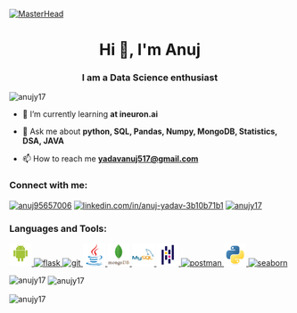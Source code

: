 [![MasterHead](https://cdn.ttgtmedia.com/visuals/searchCIO/enterprise_software/cio_article_015.jpg)](https://anujy17.io)
<h1 align="center">Hi 👋, I'm Anuj</h1>
<h3 align="center">I am a Data Science enthusiast</h3>
<p align="left"> <img src="https://komarev.com/ghpvc/?username=anujy17&label=Profile%20views&color=0e75b6&style=flat" alt="anujy17" /> </p>

- 🌱 I’m currently learning **at ineuron.ai**

- 💬 Ask me about **python, SQL, Pandas, Numpy, MongoDB, Statistics, DSA, JAVA**

- 📫 How to reach me **yadavanuj517@gmail.com**

<h3 align="left">Connect with me:</h3>
<p align="left">
<a href="https://twitter.com/anuj95657006" target="blank"><img align="center" src="https://raw.githubusercontent.com/rahuldkjain/github-profile-readme-generator/master/src/images/icons/Social/twitter.svg" alt="anuj95657006" height="30" width="40" /></a>
<a href="https://linkedin.com/in/linkedin.com/in/anuj-yadav-3b10b71b1" target="blank"><img align="center" src="https://raw.githubusercontent.com/rahuldkjain/github-profile-readme-generator/master/src/images/icons/Social/linked-in-alt.svg" alt="linkedin.com/in/anuj-yadav-3b10b71b1" height="30" width="40" /></a>
<a href="https://kaggle.com/anujy17" target="blank"><img align="center" src="https://raw.githubusercontent.com/rahuldkjain/github-profile-readme-generator/master/src/images/icons/Social/kaggle.svg" alt="anujy17" height="30" width="40" /></a>
</p>

<h3 align="left">Languages and Tools:</h3>
<p align="left"> <a href="https://developer.android.com" target="_blank" rel="noreferrer"> <img src="https://raw.githubusercontent.com/devicons/devicon/master/icons/android/android-original-wordmark.svg" alt="android" width="40" height="40"/> </a> <a href="https://flask.palletsprojects.com/" target="_blank" rel="noreferrer"> <img src="https://www.vectorlogo.zone/logos/pocoo_flask/pocoo_flask-icon.svg" alt="flask" width="40" height="40"/> </a> <a href="https://git-scm.com/" target="_blank" rel="noreferrer"> <img src="https://www.vectorlogo.zone/logos/git-scm/git-scm-icon.svg" alt="git" width="40" height="40"/> </a> <a href="https://www.java.com" target="_blank" rel="noreferrer"> <img src="https://raw.githubusercontent.com/devicons/devicon/master/icons/java/java-original.svg" alt="java" width="40" height="40"/> </a> <a href="https://www.mongodb.com/" target="_blank" rel="noreferrer"> <img src="https://raw.githubusercontent.com/devicons/devicon/master/icons/mongodb/mongodb-original-wordmark.svg" alt="mongodb" width="40" height="40"/> </a> <a href="https://www.mysql.com/" target="_blank" rel="noreferrer"> <img src="https://raw.githubusercontent.com/devicons/devicon/master/icons/mysql/mysql-original-wordmark.svg" alt="mysql" width="40" height="40"/> </a> <a href="https://pandas.pydata.org/" target="_blank" rel="noreferrer"> <img src="https://raw.githubusercontent.com/devicons/devicon/2ae2a900d2f041da66e950e4d48052658d850630/icons/pandas/pandas-original.svg" alt="pandas" width="40" height="40"/> </a> <a href="https://postman.com" target="_blank" rel="noreferrer"> <img src="https://www.vectorlogo.zone/logos/getpostman/getpostman-icon.svg" alt="postman" width="40" height="40"/> </a> <a href="https://www.python.org" target="_blank" rel="noreferrer"> <img src="https://raw.githubusercontent.com/devicons/devicon/master/icons/python/python-original.svg" alt="python" width="40" height="40"/> </a> <a href="https://seaborn.pydata.org/" target="_blank" rel="noreferrer"> <img src="https://seaborn.pydata.org/_images/logo-mark-lightbg.svg" alt="seaborn" width="40" height="40"/> </a> </p>

<p><img align="left" src="https://github-readme-stats.vercel.app/api/top-langs?username=anujy17&show_icons=true&locale=en&layout=compact" alt="anujy17" /></p>

<p>&nbsp;<img align="center" src="https://github-readme-stats.vercel.app/api?username=anujy17&show_icons=true&locale=en" alt="anujy17" /></p>

<p><img align="center" src="https://github-readme-streak-stats.herokuapp.com/?user=anujy17&" alt="anujy17" /></p>
